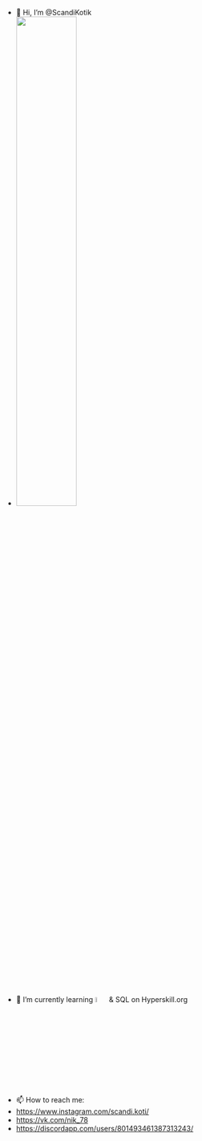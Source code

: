- 👋 Hi, I’m @ScandiKotik
- <img src="https://media.giphy.com/media/KeQJaXuGvio5yrBWka/giphy.gif" width="50%" height="50%"/>
- 🌱 I’m currently learning <img src="https://media.giphy.com/media/UtEd87cLAH789bR5sk/giphy.gif" width="5%" height="5%"/> & SQL on Hyperskill.org
- 📫 How to reach me: 
- https://www.instagram.com/scandi.koti/
- https://vk.com/nik_78
- https://discordapp.com/users/801493461387313243/

<!---
ScandiKotik/ScandiKotik is a ✨ special ✨ repository because its `README.md` (this file) appears on your GitHub profile.
You can click the Preview link to take a look at your changes.
--->
